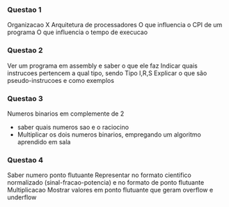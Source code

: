 ### Questao 1
Organizacao X Arquitetura de processadores
O que influencia o CPI de um programa
O que influencia o tempo de execucao 

### Questao 2
Ver um programa em assembly e saber o que ele faz
Indicar quais instrucoes pertencem a qual tipo, sendo Tipo I,R,S
Explicar o que são pseudo-instrucoes e como exemplos

### Questao 3
Numeros binarios em complemente de 2
 - saber quais numeros sao e o raciocino
 - Multiplicar os dois numeros binarios, empregando um algoritmo aprendido em sala

### Questao 4
Saber numero ponto flutuante
Representar no formato cientifico normalizado (sinal-fracao-potencia) e no formato de ponto flutuante
Multiplicacao
Mostrar valores em ponto flutuante que geram overflow e underflow
